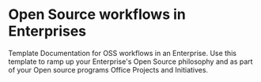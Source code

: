 # Open Source workflows in Enterprises

Template Documentation for OSS workflows in an Enterprise. Use this template to ramp up your Enterprise's Open Source philosophy and as part of your Open source programs Office Projects and Initiatives. 
